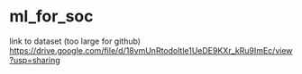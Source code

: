 # ml_for_soc
link to dataset (too large for github) https://drive.google.com/file/d/18vmUnRtodoltle1UeDE9KXr_kRu9ImEc/view?usp=sharing
